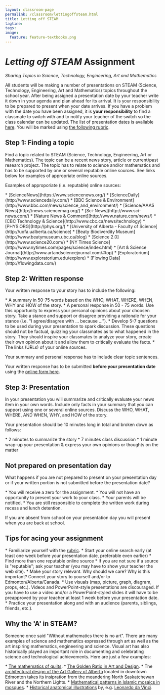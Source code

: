 ```yaml
---
layout: classroom-page
permalink: /classroom/lettingoffsteam.html
title: Letting off STEAM
tagline:
tags:
image:
  feature: feature-textbooks.png
---
```

<h1><em>Letting off STEAM</em> Assignment</h1>
<p><em>Sharing Topics in Science, Technology, Engineering, Art and Mathematics</em></p>

<p>All students will be making a number of presentations on STEAM (Science, Technology, Engineering, Art and Mathematics) topics throughout the school year. After being assigned a presentation date by your teacher write it down in your agenda and plan ahead for its arrival. It is your responsibility to be prepared to present when your date arrives. If you have a problem with the date you have been assigned, it is <strong>your responsibility</strong> to find a classmate to switch with and to notify your teacher of the switch so the class calendar can be updated. The list of presentation dates is avaliable <a href="https://docs.google.com/spreadsheets/d/1y_b_imhDCj5xEqRoVe2hgBfz0_gmdVjF0P1YJiA2gMk/edit?usp=sharing">here</a>. You will be marked using <a href="lettingoffsteamrubric.pdf">the following rubric</a>.</p>

<h2>Step 1: Finding a topic</h2>
<p>Find a topic related to STEAM (Science, Technology, Engineering, Art or Mathematics). The topic can be a recent news story, article or current/past research project. The topic has to relate to science and/or mathematics and has to be supported by one or several reputable online sources. See links below for examples of appropriate online sources.</p>
	
<p>Examples of approporiate (i.e. reputable) online sources:</p>
* [ScienceNews](https://www.sciencenews.org/)
* [ScienceDaily](http://www.sciencedaily.com/)
* [BBC Science & Environment](http://www.bbc.com/news/science_and_environment/)
* [Science/AAAS News](http://news.sciencemag.org/)
* [Sci-News](http://www.sci-news.com/)
* [Nature News & Comment](http://www.nature.com/news/)
* [CBC Technology & Science](http://www.cbc.ca/news/technology)
* [PHYS.ORG](http://phys.org/)
* [University of Alberta - Faculty of Science](http://uofa.ualberta.ca/science)
* [Beaty Biodiverdity Museum](http://www.beatymuseum.ubc.ca/blog)
* [Science 2.0](http://www.science20.com/)
* [NY Times Science](http://www.nytimes.com/pages/science/index.html)
* [Art & Science Journal](http://www.artandsciencejournal.com/#top)
* [Exploratorium](http://www.exploratorium.edu/explore)
* [Flowing Data](http://flowingdata.com/)
	
<h2>Step 2: Written response</h2>
<p>Your written response to your story has to include the following:</p>
* A summary in 50-75 words based on the WHO, WHAT, WHERE, WHEN, WHY and HOW of the story.
* A personal response in 50 - 75 words. Use this opportunity to express your personal opinions about your choosen story. Take a stance and support or disagree providing a rationale for your stance (i.e. "I agree/disagree with ... because ...").
* Develop 5-7 questions to be used during your presentation to spark discussion. These questions should not be factual, quizzing your classmates as to what happened in the story. They should inspire your classmates to analyze your story, create their own opinion about it and allow them to critically evaluate the facts.
* The links (URLs) of your online sources.

<p>Your summary and personal response has to include clear topic sentences.</p>
	
<p>Your written response has to be submitted <strong>before your presentation date</strong> using the <a href="http://goo.gl/forms/JLpXzRqB6c">online form here</a>.</p>

<h2>Step 3: Presentation</h2>
<p>In your presentation you will summarize and critically evaluate your news item in your own words. Include only facts in your summary that you can support using one or several online sources. Discuss the WHO, WHAT, WHERE, AND WHEN, WHY, and HOW of the story.</p>

<p>Your presentation should be 10 minutes long in total and broken down as follows:</p>
* 2 minutes to summarize the story
* 7 minutes class discussion
* 1 minute wrap-up your presentation & express your own opinions or thoughts on the matter

<h2>Not prepared on presentation day</h2>
<p>What happens if you are not prepared to present on your presentation day or if your written portion is not submitted before the presentation date?</p>
* You will receive a zero for the assignment.
* You will not have an opportunity to present your work to your class.
* Your parents will be notified.
* You are still responsible to complete the written work during recess and lunch detention. 

<p>If you are absent from school on your presentation day you will present when you are back at school.</p>

<h2>Tips for acing your assignment</h2>
* Familiarize yourself with the <a href="lettingoffsteamrubric.pdf">rubric</a>.
* Start your online search early (at least one week before your presentation date, preferable even earlier)
* Find more than one reputable online source 
* If you are not sure if a source is "reputable"; ask your teacher (you may have to show your teacher the web site).
* Make your story relevant. Why should we care? Why is this important? Connect your story to yourself and/or to Edmonton/Alberta/Canada.
* Use visuals (map, picture, graph, diagram, props, etc.). Videos and PowerPoint-style presentations are discouraged. If you have to use a video and/or a PowerPoint-styled slides it will have to be preapproved by your teacher at least 1 week before your presentation date.
* Practice your presentation along and with an audience (parents, siblings, friends, etc.).

<h2>Why the 'A' in STEAM?</h2>
<p>Someone once said "Without mathematics there is no art". There are many examples of science and mathematics expressed through art as well as the art inspiring mathematics, engineering and science. Visual art has also historically played an important role in documenting and celebrating science and technological achievements. Here are just a few examples:</p>
* <a href="http://www.telusplanet.net/public/gdevries/">The mathematics of quilts</a>.
* <a href="http://www.goldennumber.net/art-composition-design/">The Golden Ratio in Art and Design</a>.
* The <a href="http://www.youraga.ca/about-us/the-building/">architectural design of the Art Gallery of Alberta</a> located in downtown Edmonton takes its insipration from the meandering North Saskatchewan River and the Northern Lights.
* <a href="http://islamic-arts.org/2011/medieval-islamic-mosaics-and-modern-maths/">Mathematical patterns in Islamic mosaics in mosques</a>.
* <a href="http://www.nlm.nih.gov/exhibition/historicalanatomies/browse.html">Historical anatomical illustrations</a> by, e.g. <a href="http://www.bbc.com/news/magazine-17907305">Leonardo da Vinci</a>.